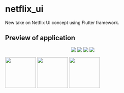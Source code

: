 # netflix_ui
New take on Netflix UI concept using Flutter framework.
<h2>Preview of application</h2>
<p align="center">
  <img src="https://img.shields.io/badge/Platform-Android-brightgreen.svg" />
  <img src="https://img.shields.io/badge/Editor-IntelliJ-0078d7.svg" />
  <img src="https://img.shields.io/badge/Framework-Flutter-61dbfb.svg" />
  <img src="https://img.shields.io/badge/Language-Dart-f0db4f.svg" /><br/>
</p>
<p float="left">
    <img src="assets/screenshoots/Screenshot_14.png" width="100"/>
    <img src="assets/screenshoots/Screenshot_15.png" width="100"/>
    <img src="assets/screenshoots/Screenshot_14.png" width="100"/>
</p>